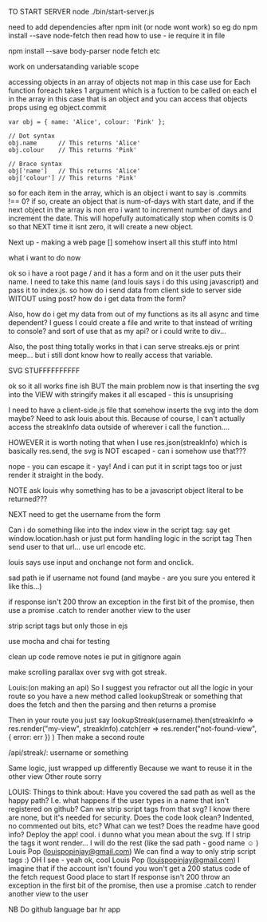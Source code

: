 TO START SERVER
node ./bin/start-server.js

need to add dependencies after npm init
(or node wont work)
so eg do npm install --save node-fetch
then read how to use - ie require it in file

npm install --save body-parser
node fetch etc

work on undersatanding variable scope

accessing objects in an array of objects
not map in this case
use for Each
function foreach takes 1 argument which is a fuction to be called on each el in the array
in this case that is an object
and you can access that objects props using eg object.commit

    var obj = { name: 'Alice', colour: 'Pink' };

    // Dot syntax
    obj.name      // This returns 'Alice'
    obj.colour    // This returns 'Pink'

    // Brace syntax
    obj['name']   // This returns 'Alice'
    obj['colour'] // This returns 'Pink'


so for each item in the array, which is an object i want to say 
    is .commits !== 0? if so, create an object that is num-of-days with start date, and if the next object in the array is non ero i want to increment number of days and increment the date. 
    This will hopefully automatically stop when comits is 0 so that NEXT time it isnt zero, it will create a new object.

Next up - making a web page
[] somehow insert all this stuff into html


what i want to do now

ok so i have a root page / and it has a form and on it the user puts their name. I need to take this name (and louis says i do this using javascript) and pass it to index.js.
 so how do i send data from client side to server side WITOUT using post? how do i get data from the form? 

 Also, how do i get my data from out of my functions as its all async and time dependent?
 I guess I could create a file and write to that instead of writing to console? and sort of use that as my api?
 or i could write to div...
 
 Also, the post thing totally works in that i can serve streaks.ejs or print meep... but i still dont know how to really access that variable.

SVG STUFFFFFFFFFF

ok so it all works fine ish BUT the main problem now is that inserting the svg into the VIEW with stringify makes it all escaped  - this is unsuprising

I need to have a client-side.js file that somehow inserts the svg into the dom maybe? Need to ask louis about this. Because of course, I can't actually access the streakInfo data outside of wherever i call the function....

HOWEVER it is worth noting that when I use res.json(streakInfo) which is basically res.send, the svg is NOT escaped - can i somehow use that???

nope - you can escape it - yay! And i can put it in script tags too or just render it straight in the body.

NOTE
ask louis why something has to be a javascript object literal to be returned???


NEXT
need to get the username from the form


Can i do something like
into the index view in the script tag:
say 
get window.location.hash
or
just put form handling logic in the script tag
Then send user to that url... use url encode etc.

louis says use input and onchange not form and onclick.

sad path ie if username not found
(and maybe - are you sure you entered it like this...)

if response isn't 200 throw an exception in the first bit of the promise, then use a promise .catch to render another view to the user

strip script tags but only those in ejs

use mocha and chai for testing

clean up code
remove notes ie put in gitignore again


make scrolling parallax over svg with got streak.

Louis:(on making an api)
So I suggest you refractor out all the logic in your route so you have a new method called lookupStreak or something that does the fetch and then the parsing and then returns a promise

Then in your route you just say lookupStreak(username).then(streakInfo => res.render("my-view", streakInfo).catch(err => res.render("not-found-view", { error: err })
)
Then make a second route

/api/streak/: username or something

Same logic, just wrapped up differently
Because we want to reuse it in the other view
Other route sorry

LOUIS:
Things to think about:
Have you covered the sad path as well as the happy path? I.e. what happens if the user types in a name that isn't registered on github?
Can we strip script tags from that svg? I know there are none, but it's needed for security.
Does the code look clean? Indented, no commented out bits, etc?
What can we test?
Does the readme have good info?
Deploy the app!
cool. i dunno what you mean about the svg. If I strip the tags it wont render...
I will do the rest (like the sad path - good name ☺ )
Louis Pop (louispopinjay@gmail.com)
We can find a way to only strip script tags :)
OH I see - yeah ok, cool
Louis Pop (louispopinjay@gmail.com)
I imagine that if the account isn't found you won't get a 200 status code of the fetch request
Good place to start
If response isn't 200 throw an exception in the first bit of the promise, then use a promise .catch to render another view to the user


NB
Do github language bar hr app


